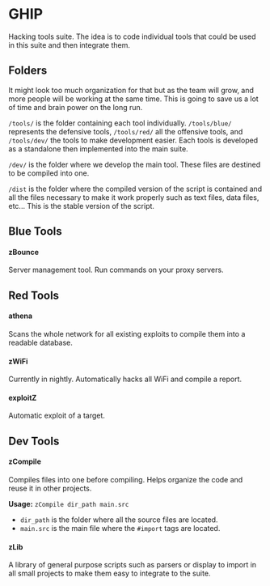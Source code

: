 # GHIP

Hacking tools suite. The idea is to code individual tools that could be used in this suite and then integrate them.

## Folders

It might look too much organization for that but as the team will grow, and more people will be working at the same time. This is going to save us a lot of time and brain power on the long run.

`/tools/` is the folder containing each tool individually. `/tools/blue/` represents the defensive tools, `/tools/red/` all the offensive tools, and `/tools/dev/` the tools to make development easier. Each tools is developed as a standalone then implemented into the main suite.

`/dev/` is the folder where we develop the main tool. These files are destined to be compiled into one.

`/dist` is the folder where the compiled version of the script is contained and all the files necessary to make it work properly such as text files, data files, etc... This is the stable version of the script.

## Blue Tools

#### zBounce

Server management tool. Run commands on your proxy servers.

## Red Tools

#### athena

Scans the whole network for all existing exploits to compile them into a readable database.

#### zWiFi

Currently in nightly. Automatically hacks all WiFi and compile a report.

#### exploitZ

Automatic exploit of a target.

## Dev Tools

#### zCompile

Compiles files into one before compiling. Helps organize the code and reuse it in other projects.

**Usage:** ```zCompile dir_path main.src```

- `dir_path` is the folder where all the source files are located.
- `main.src` is the main file where the `#import` tags are located.

#### zLib

A library of general purpose scripts such as parsers or display to import in all small projects to make them easy to integrate to the suite.
